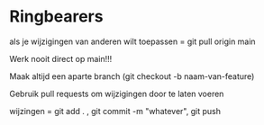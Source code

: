 # Ringbearers

als je wijzigingen van anderen wilt toepassen = git pull origin main

Werk nooit direct op main!!!

Maak altijd een aparte branch (git checkout -b naam-van-feature)

Gebruik pull requests om wijzigingen door te laten voeren

wijzingen = git add . , git commit -m "whatever", git push